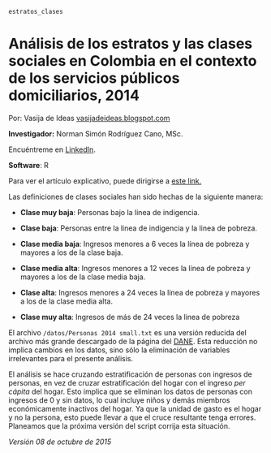 ``estratos_clases``

# Análisis de los estratos y las clases sociales en Colombia en el contexto de los servicios públicos domiciliarios, 2014

Por: Vasija de Ideas [vasijadeideas.blogspot.com](http://vasijadeideas.blogspot.com)

__Investigador:__ Norman Simón Rodríguez Cano, MSc.

Encuéntreme en [LinkedIn](https://co.linkedin.com/in/normansimonr).

__Software__: R

Para ver el artículo explicativo, puede dirigirse a [este link.](http://vasijadeideas.blogspot.com/2015/10/por-que-las-tarifas-de-los-servicios.html)

Las definiciones de clases sociales han sido hechas de la siguiente manera:

* __Clase muy baja__: Personas bajo la linea de indigencia.

* __Clase baja__: Personas entre la linea de indigencia y la linea de pobreza.

* __Clase media baja__: Ingresos menores a 6 veces la línea de pobreza y mayores a los de la clase baja.

* __Clase media alta__: Ingresos menores a 12 veces la línea de pobreza y mayores a los de la clase media baja.

* __Clase alta__: Ingresos menores a 24 veces la línea de pobreza y mayores a los de la clase media alta.

* __Clase muy alta__: Ingresos de más de 24 veces la linea de pobreza

El archivo ``/datos/Personas 2014 small.txt`` es una versión reducida del archivo más grande descargado de la página del  [DANE](http://formularios.dane.gov.co/Anda_4_1/index.php/catalog/334/study-description). Esta reducción no implica cambios en los datos, sino sólo la eliminación de variables irrelevantes para el presente análisis.

El análisis se hace cruzando estratificación de personas con ingresos de personas, en vez de cruzar estratificación del hogar con el ingreso _per cápita_ del hogar. Esto implica que se eliminan los datos de personas con ingresos de 0 y sin datos, lo cual incluye niños y demás miembros económicamente inactivos del hogar. Ya que la unidad de gasto es el hogar y no la persona, esto puede llevar a que el cruce resultante tenga errores. Planeamos que la próxima versión del script corrija esta situación.

_Versión 08 de octubre de 2015_


